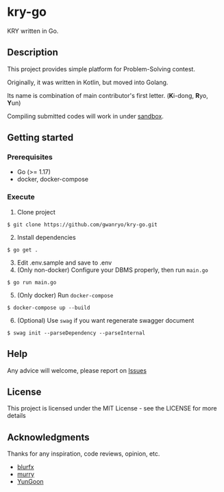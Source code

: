 # kry-go
KRY written in Go.

## Description
This project provides simple platform for Problem-Solving contest.

Originally, it was written in Kotlin, but moved into Golang.

Its name is combination of main contributor's first letter. (**K**i-dong, **R**yo, **Y**un)

Compiling submitted codes will work in under [sandbox](https://github.com/blurfx/sandbox).

## Getting started
### Prerequisites
* Go (>= 1.17)
* docker, docker-compose

### Execute
1. Clone project
```shell
$ git clone https://github.com/gwanryo/kry-go.git
```
2. Install dependencies
```shell
$ go get .
```
3. Edit .env.sample and save to .env
4. (Only non-docker) Configure your DBMS properly, then run `main.go`
```shell
$ go run main.go
```
5. (Only docker) Run `docker-compose`
```shell
$ docker-compose up --build
```
6. (Optional) Use `swag` if you want regenerate swagger document
```shell
$ swag init --parseDependency --parseInternal
```

## Help
Any advice will welcome, please report on [Issues](https://github.com/gwanryo/kry-go/issues)

## License
This project is licensed under the MIT License - see the LICENSE for more details

## Acknowledgments
Thanks for any inspiration, code reviews, opinion, etc.
* [blurfx](https://github.com/blurfx)
* [murry](https://github.com/murry2018)
* [YunGoon](https://github.com/dsyun96)
